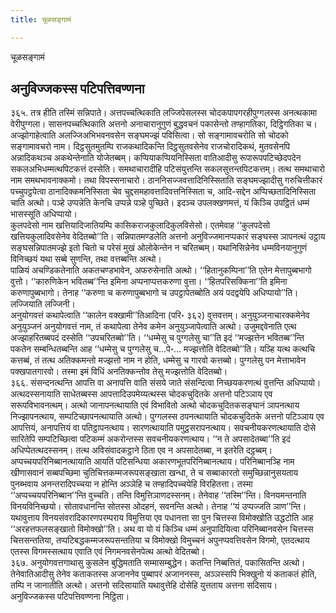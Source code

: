 ```yaml
---
title: चूळसङ्गामं

---
```

चूळसङ्गामं  


## अनुविज्जकस्स पटिपत्तिवण्णना

३६५. तत्र हीति तस्मिं सन्निपाते। अत्तपच्चत्थिकाति लज्जिपेसलस्स चोदकपापगरहीपुग्गलस्स अनत्थकामा वेरीपुग्गला। सासनपच्चत्थिकाति अत्तनो अनाचारानुगुणं बुद्धवचनं पकासेन्तो तण्हागतिका, दिट्ठिगतिका च। अज्झोगाहेत्वाति अलज्जिअभिभवनवसेन सङ्घमज्झं पविसित्वा। सो सङ्गामावचरोति सो चोदको सङ्गामावचरो नाम। दिट्ठसुतमुतम्पि राजकथादिकन्ति दिट्ठसुतवसेनेव राजचोरादिकथं, मुतवसेनपि अन्नादिकथञ्च अकथेन्तेनाति योजेतब्बम्। कप्पियाकप्पियनिस्सिता वातिआदीसु रूपारूपपटिच्छेदपदेन सकलअभिधम्मत्थपिटकत्तं दस्सेति। समथाचारादीहि पटिसंयुत्तन्ति सकलसुत्तन्तपिटकत्तम्। तत्थ समथाचारो नाम समथभावनाक्कमो। तथा विपस्सनाचारो। ठाननिसज्जवत्तादिनिस्सिताति सङ्घमज्झादीसु गरुचित्तीकारं पच्चुपट्ठपेत्वा ठानादिक्कमनिस्सिता चेव चुद्दसमहावत्तादिवत्तनिस्सिता च, आदि-सद्देन अप्पिच्छतादिनिस्सिता चाति अत्थो। पञ्हे उप्पन्नेति केनचि उप्पन्ने पञ्हे पुच्छिते। इदञ्च उपलक्खणमत्तं, यं किञ्चि उपट्ठितं धम्मं भासस्सूति अधिप्पायो।  
कुलपदेसो नाम खत्तियादिजातियम्पि कासिकराजकुलादिकुलविसेसो। एतमेवाह ‘‘कुलपदेसो खत्तियकुलादिवसेनेव वेदितब्बो’’ति। सन्निपातमण्डलेति अत्तनो अनुविज्जमानप्पकारं सङ्घस्स ञापनत्थं उट्ठाय सङ्घसन्निपातमज्झे इतो चितो च परेसं मुखं ओलोकेन्तेन न चरितब्बम्। यथानिसिन्नेनेव धम्मविनयानुगुणं विनिच्छयं यथा सब्बे सुणन्ति, तथा वत्तब्बन्ति अत्थो।  
पाळियं अचण्डिकतेनाति अकतचण्डभावेन, अफरुसेनाति अत्थो। ‘‘हितानुकम्पिना’’ति एतेन मेत्तापुब्बभागो वुत्तो। ‘‘कारुणिकेन भवितब्ब’’न्ति इमिना अप्पनाप्पत्तकरुणा वुत्ता। ‘‘हितपरिसक्किना’’ति इमिना करुणापुब्बभागो। तेनाह ‘‘करुणा च करुणापुब्बभागो च उपट्ठापेतब्बोति अयं पदद्वयेपि अधिप्पायो’’ति। लज्जियाति लज्जिनी।  
अनुयोगवत्तं कथापेत्वाति ‘‘कालेन वक्खामी’’तिआदिना (परि॰ ३६२) वुत्तवत्तम्। अनुयुञ्जनाचारक्कमेनेव अनुयुञ्जनं अनुयोगवत्तं नाम, तं कथापेत्वा तेनेव कमेन अनुयुञ्जापेत्वाति अत्थो। उजुमद्दवेनाति एत्थ अज्झाहरितब्बपदं दस्सेति ‘‘उपचरितब्बो’’ति। ‘‘धम्मेसु च पुग्गलेसु चा’’ति इदं ‘‘मज्झत्तेन भवितब्ब’’न्ति पकतेन सम्बन्धितब्बन्ति आह ‘‘धम्मेसु च पुग्गलेसु च…पे॰… मज्झत्तोति वेदितब्बो’’ति। यञ्हि यत्थ कत्थचि कत्तब्बं, तं तत्थ अतिक्कमन्तो मज्झत्तो नाम न होति, धम्मेसु च गारवो कत्तब्बो। पुग्गलेसु पन मेत्ताभावेन पक्खपातगारवो। तस्मा इमं विधिं अनतिक्कन्तोव तेसु मज्झत्तोति वेदितब्बो।  
३६६. संसन्दनत्थन्ति आपत्ति वा अनापत्ति वाति संसये जाते संसन्दित्वा निच्छयकरणत्थं वुत्तन्ति अधिप्पायो। अत्थदस्सनायाति साधेतब्बस्स आपत्तादिउपमेय्यत्थस्स चोदकचुदितके अत्तनो पटिञ्ञाय एव सरूपविभावनत्थम्। अत्थो जानापनत्थायाति एवं विभावितो अत्थो चोदकचुदितकसङ्घानं ञापनत्थाय निज्झापनत्थाय, सम्पटिच्छापनत्थायाति अत्थो। पुग्गलस्स ठपनत्थायाति चोदकचुदितके अत्तनो पटिञ्ञाय एव आपत्तियं, अनापत्तियं वा पतिट्ठापनत्थाय। सारणत्थायाति पमुट्ठसरापनत्थाय। सवचनीयकरणत्थायाति दोसे सारितेपि सम्पटिच्छित्वा पटिकम्मं अकरोन्तस्स सवचनीयकरणत्थाय। ‘‘न ते अपसादेतब्बा’’ति इदं अधिप्पेतत्थदस्सनम्। तत्थ अविसंवादकट्ठाने ठिता एव न अपसादेतब्बा, न इतरेति दट्ठब्बम्।  
अप्पच्चयपरिनिब्बानत्थायाति आयतिं पटिसन्धिया अकारणभूतपरिनिब्बानत्थाय। परिनिब्बानञ्हि नाम खीणासवानं सब्बपच्छिमा चुतिचित्तकम्मजरूपसङ्खाता खन्धा, ते च सब्बाकारतो समुच्छिन्नानुसयताय पुनब्भवाय अनन्तरादिपच्चया न होन्ति अञ्ञेहि च तण्हादिपच्चयेहि विरहितत्ता। तस्मा ‘‘अप्पच्चयपरिनिब्बान’’न्ति वुच्चति। तन्ति विमुत्तिञाणदस्सनम्। तेनेवाह ‘‘तस्मि’’न्ति। विनयमन्तनाति विनयविनिच्छयो। सोतावधानन्ति सोतस्स ओदहनं, सवनन्ति अत्थो। तेनाह ‘‘यं उप्पज्जति ञाण’’न्ति। यथावुत्ताय विनयसंवरादिकारणपरम्पराय विमुत्तिया एव पधानत्ता सा पुन चित्तस्स विमोक्खोति उद्धटोति आह ‘‘अरहत्तफलसङ्खातो विमोक्खो’’ति। अथ वा यो यं किञ्चि धम्मं अनुपादियित्वा परिनिब्बानवसेन चित्तस्स चित्तसन्ततिया, तप्पटिबद्धकम्मजरूपसन्ततिया च विमोक्खो विमुच्चनं अपुनप्पवत्तिवसेन विगमो, एतदत्थाय एतस्स विगमस्सत्थाय एवाति एवं निगमनवसेनपेत्थ अत्थो वेदितब्बो।  
३६७. अनुयोगवत्तगाथासु कुसलेन बुद्धिमताति सम्मासम्बुद्धेन। कतन्ति निब्बत्तितं, पकासितन्ति अत्थो। तेनेवातिआदीसु तेनेव कताकतस्स अजाननेव पुब्बापरं अजाननस्स, अञ्ञस्सपि भिक्खुनो यं कताकतं होति, तम्पि न जानातीति अत्थो। अत्तनो सदिसायाति यथावुत्तेहि दोसेहि युत्तताय अत्तना सदिसाय।  
अनुविज्जकस्स पटिपत्तिवण्णना निट्ठिता।  